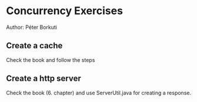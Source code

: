 Concurrency Exercises
=====================

Author: Péter Borkuti

Create a cache
----------------

Check the book and follow the steps

Create a http server
----------------

Check the book (6. chapter) and use ServerUtil.java for creating a response.


